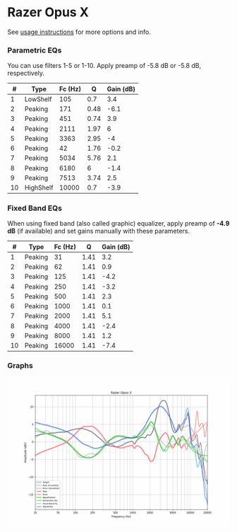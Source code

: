# Razer Opus X
See [usage instructions](https://github.com/jaakkopasanen/AutoEq#usage) for more options and info.

### Parametric EQs
You can use filters 1-5 or 1-10. Apply preamp of -5.8 dB or -5.8 dB, respectively.

|   # | Type      |   Fc (Hz) |    Q |   Gain (dB) |
|-----|-----------|-----------|------|-------------|
|   1 | LowShelf  |       105 | 0.7  |         3.4 |
|   2 | Peaking   |       171 | 0.48 |        -6.1 |
|   3 | Peaking   |       451 | 0.74 |         3.9 |
|   4 | Peaking   |      2111 | 1.97 |         6   |
|   5 | Peaking   |      3363 | 2.95 |        -4   |
|   6 | Peaking   |        42 | 1.76 |        -0.2 |
|   7 | Peaking   |      5034 | 5.76 |         2.1 |
|   8 | Peaking   |      6180 | 6    |        -1.4 |
|   9 | Peaking   |      7513 | 3.74 |         2.5 |
|  10 | HighShelf |     10000 | 0.7  |        -3.9 |

### Fixed Band EQs
When using fixed band (also called graphic) equalizer, apply preamp of **-4.9 dB** (if available) and set gains manually with these parameters.

|   # | Type    |   Fc (Hz) |    Q |   Gain (dB) |
|-----|---------|-----------|------|-------------|
|   1 | Peaking |        31 | 1.41 |         3.2 |
|   2 | Peaking |        62 | 1.41 |         0.9 |
|   3 | Peaking |       125 | 1.41 |        -4.2 |
|   4 | Peaking |       250 | 1.41 |        -3.2 |
|   5 | Peaking |       500 | 1.41 |         2.3 |
|   6 | Peaking |      1000 | 1.41 |         0.1 |
|   7 | Peaking |      2000 | 1.41 |         5.1 |
|   8 | Peaking |      4000 | 1.41 |        -2.4 |
|   9 | Peaking |      8000 | 1.41 |         1.2 |
|  10 | Peaking |     16000 | 1.41 |        -7.4 |

### Graphs
![](./Razer%20Opus%20X.png)
